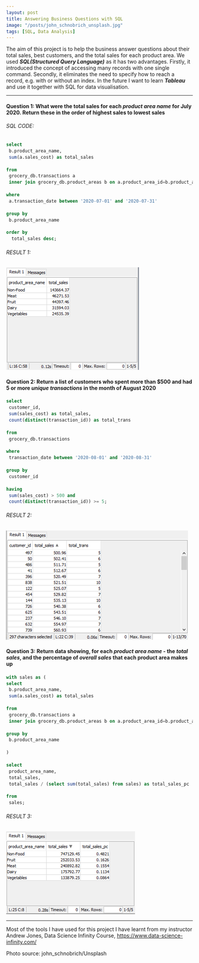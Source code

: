 ```yaml
---
layout: post
title: Answering Business Questions with SQL
image: "/posts/john_schnobrich_unsplash.jpg"
tags: [SQL, Data Analysis]
---
```


The aim of this project is to help the business answer questions about their total sales, best customers, and the total sales for each product area. We used ***SQL(Structured Query Language)*** as it has two advantages. Firstly, it introduced the concept of accessing many records with one single command. Secondly, it eliminates the need to specify how to reach a record, e.g. with or without an index. In the future I want to learn ***Tableau*** and use it together with SQL for data visualisation.

---

#### Question 1: What were the total sales for each ***product area name*** for July 2020. Return these in the order of highest sales to lowest sales
###### SQL CODE:

```sql
select
 b.product_area_name,
 sum(a.sales_cost) as total_sales
 
from 
 grocery_db.transactions a
 inner join grocery_db.product_areas b on a.product_area_id=b.product_area_id
 
where
 a.transaction_date between '2020-07-01' and '2020-07-31'
 
group by
 b.product_area_name
 
order by
  total_sales desc;
```

###### RESULT 1:
![sql1](/img/posts/sql1.png "sql1")

#### Question 2: Return a list of customers who spent more than $500 and had 5 or more ***unique transactions*** in the month of August 2020

```sql
select
 customer_id,
 sum(sales_cost) as total_sales,
 count(distinct(transaction_id)) as total_trans
 
from
 grocery_db.transactions
 
where 
 transaction_date between '2020-08-01' and '2020-08-31'
 
group by
 customer_id
 
having
 sum(sales_cost) > 500 and
 count(distinct(transaction_id)) >= 5;
```
###### RESULT 2:
![sql2](/img/posts/sql2.png "sql2")

#### Question 3: Return data showing, for each ***product area name*** - the ***total sales***, and the percentage of ***overall sales*** that each product area makes up

```sql
with sales as (
select
 b.product_area_name,
 sum(a.sales_cost) as total_sales
 
from
 grocery_db.transactions a
 inner join grocery_db.product_areas b on a.product_area_id=b.product_area_id
 
group by
 b.product_area_name
 
)

select
 product_area_name,
 total_sales,
 total_sales / (select sum(total_sales) from sales) as total_sales_pc
 
from 
 sales;
```
###### RESULT 3:
![sql3](/img/posts/sql3.png "sql3")

---
Most of the tools I have used for this project I have learnt from my instructor Andrew Jones, Data Science Infinity Course, <https://www.data-science-infinity.com/>

Photo source: john_schnobrich/Unsplash
